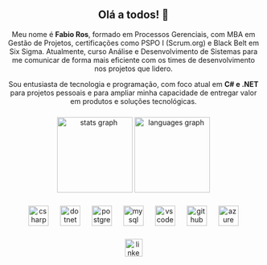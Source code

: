 <h2 align="center">Olá a todos! 👋</h2> <p align="center"> Meu nome é <strong>Fabio Ros</strong>, formado em Processos Gerenciais, com MBA em Gestão de Projetos, certificações como PSPO I (Scrum.org) e Black Belt em Six Sigma. Atualmente, curso Análise e Desenvolvimento de Sistemas para me comunicar de forma mais eficiente com os times de desenvolvimento nos projetos que lidero. </p> <p align="center"> Sou entusiasta de tecnologia e programação, com foco atual em <strong>C# e .NET</strong> para projetos pessoais e para ampliar minha capacidade de entregar valor em produtos e soluções tecnológicas. </p>

###

<div align="center">
  <img src="https://github-readme-stats.vercel.app/api?username=FabioRRos&hide_title=false&hide_rank=false&show_icons=true&include_all_commits=true&count_private=true&disable_animations=false&theme=dracula&locale=pt-br&hide_border=false" height="150" alt="stats graph" />
  <img src="https://github-readme-stats.vercel.app/api/top-langs?username=FabioRRos&locale=pt-br&hide_title=false&layout=compact&card_width=320&langs_count=5&theme=dracula&hide_border=false" height="150" alt="languages graph" />
</div>

###

<p align="center">
  <img src="https://cdn.jsdelivr.net/gh/devicons/devicon/icons/csharp/csharp-original.svg" height="40" alt="csharp logo" />
  <img width="15" />
  <img src="https://cdn.jsdelivr.net/gh/devicons/devicon/icons/dot-net/dot-net-original.svg" height="40" alt="dotnet logo" />
  <img width="15" />
  <img src="https://cdn.jsdelivr.net/gh/devicons/devicon/icons/postgresql/postgresql-original.svg" height="40" alt="postgresql logo" />
  <img width="15" />
  <img src="https://cdn.jsdelivr.net/gh/devicons/devicon/icons/mysql/mysql-original.svg" height="40" alt="mysql logo" />
  <img width="15" />
  <img src="https://cdn.jsdelivr.net/gh/devicons/devicon/icons/vscode/vscode-original.svg" height="40" alt="vscode logo" />
  <img width="15" />
  <img src="https://cdn.jsdelivr.net/gh/devicons/devicon/icons/github/github-original.svg" height="40" alt="github logo" />
  <img width="15" />
  <img src="https://cdn.jsdelivr.net/gh/devicons/devicon/icons/azure/azure-original.svg" height="40" alt="azure logo" />
</p>




###

<div align="center">
  <a href="https://www.linkedin.com/in/fabio-ros-028328117/" target="_blank">
    <img src="https://img.shields.io/static/v1?message=LinkedIn&logo=linkedin&label=&color=0077B5&logoColor=white&labelColor=&style=for-the-badge" height="35" alt="linkedin logo" />
  </a>
  <a href="https://github.com/FabioRRos" target="_blank">

  </a>
</div>

###

<br clear="both">
